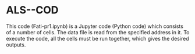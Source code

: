 # ALS--COD
This code (Fati-pr1.ipynb) is a Jupyter code (Python code) which consists of a number of cells. 
The data file is read from the specified address in it. To execute the code, 
all the cells must be run together, which gives the desired outputs.
